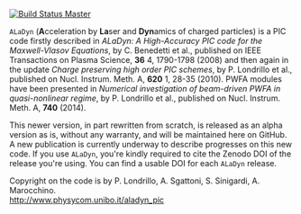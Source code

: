 [![Build Status Master](https://travis-ci.org/ALaDyn/ALaDyn.png?branch=master)](https://travis-ci.org/ALaDyn/ALaDyn "master")

`ALaDyn` (**A**cceleration by **La**ser and **Dyn**amics of charged particles) is a PIC code firstly described in *ALaDyn: A High-Accuracy PIC code for the Maxwell-Vlasov Equations*, by C. Benedetti et al., published on IEEE Transactions on Plasma Science, **36** 4, 1790-1798 (2008) and then again in the update *Charge preserving high order PIC schemes*, by P. Londrillo et al., published on Nucl. Instrum. Meth. A, **620** 1, 28-35 (2010). PWFA modules have been presented in *Numerical investigation of beam-driven PWFA in quasi-nonlinear regime*, by P. Londrillo et al., published on Nucl. Instrum. Meth. A, **740** (2014).

This newer version, in part rewritten from scratch, is released as an alpha version as is, without any warranty, and will be maintained here on GitHub. A new publication is currently underway to describe progresses on this new code. If you use `ALaDyn`, you're kindly required to cite the Zenodo DOI of the release you're using. You can find a usable DOI for each `ALaDyn` release.

Copyright on the code is by P. Londrillo, A. Sgattoni, S. Sinigardi, A. Marocchino.   
http://www.physycom.unibo.it/aladyn_pic
